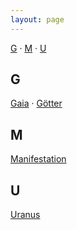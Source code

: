 ```yaml
---
layout: page
---
```

[G](#G) · [M](#M) · [U](#U)

## <a name="G">G</a>

[Gaia](../gaia/) · [Götter](../goetter/)

## <a name="M">M</a>

[Manifestation](../manifestation/)

## <a name="U">U</a>

[Uranus](../uranus/)
